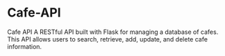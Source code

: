 # Cafe-API
Cafe API A RESTful API built with Flask for managing a database of cafes. This API allows users to search, retrieve, add, update, and delete cafe information.
